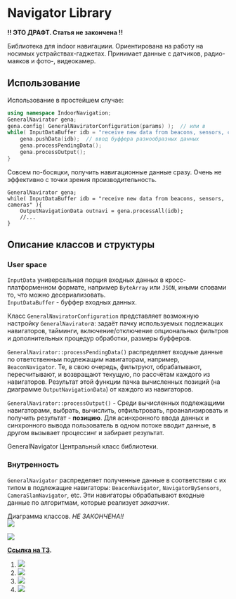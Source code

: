 Navigator Library
=======
**!! ЭТО ДРАФТ. Статья не закончена !!**

Библиотека для indoor навигациии. Ориентирована на работу на носимых 
устрайствах-гаджетах. Принимает данные с датчиков, радио-маяков и фото-, видеокамер.

Использование
---------------

Использование в простейшем случае:
```C++
using namespace IndoorNavigation;
GeneralNavirator gena;
gena.config( GeneralNaviratorConfiguration(params) );  // или в
while( InputDataBuffer idb = "receive new data from beacons, sensors, cameras" ){
	gena.pushData(idb);  // ввод буффера разнообразных данных
	gena.processPendingData();
	gena.processOutput(); 
}
```
Совсем по-босяцки, получить навигационные данные сразу. Очень не эффективно с точки
зрения производительность.
```
GeneralNavirator gena;
while( InputDataBuffer idb = "receive new data from beacons, sensors, cameras" ){
	OutputNavigationData outnavi = gena.processAll(idb);
	//...
}
```

Описание классов и структуры
----------------

### User space

`InputData` универсальная порция входных данных в 
кросс-платформенном формате, например `ByteArray` или `JSON`, иными
словами то, что можно десериализовать.   
`InputDataBuffer` - буффер входных данных.  

Класс `GeneralNaviratorConfiguration` представляет возможную 
настройку `GeneralNavirator`а: задаёт пачку используемых подлежащих
навигаторов, тайминги, включение/отключение опциональных фильтров и
дополнительных процедур обработки, размеры буфферов.  

`GeneralNavirator::processPendingData()` распределяет входные данные по ответственныи подлежащим навигаторам, 
например, `BeaconNavigator`. Те, в свою очередь, фильтруют, обрабатывают, пересчитывают,
и возвращают текущую, по рассчётам каждого из навигаторов. Результат 
этой функции пачка вычисленных позиций (на диаграмме `OutputNavigationData`) 
от каждого из навигаторов.   

`GeneralNavirator::processOutput()` - Среди вычисленных подлежащими навигаторами,
выбрать, вычислить, отфильтровать, проанализировать и получить 
результат - **позицию**.
Для асинхронного ввода данных и синхронного вывода пользователь 
в одном потоке вводит данные, в другом вызывает процессинг и 
забирает результат.

GeneralNavigator Центральный класс библиотеки.   

### Внутренность 
`GeneralNavigator` распределяет полученные данные в соответствии с их типом
в подлежащие навигаторы: `BeaconNavigator`, `NavigatorBySensors`, `CameraSlamNavigator`, etc.
Эти навигаторы обрабатывают входные данные по алгоритмам, которые реализует *заказчик*.

Диаграмма классов. *НЕ ЗАКОНЧЕНА!!*   
![](http://plantuml.com/plantuml/png/fLXRRzlO4NusVyN00UeuaIYaQVkWDHQ8wsRXeja4SHTzAH3Gqf73hangISgnamQmvRZPHNOtxVQjs1O82lHPliXMR4l-2-G_wZTp3c-IxBQe0KFad7FcpFMR6KPkr5P45FyZFao-YGVnWEAhP1SF9ybUqelxyL5yWRTHFEIbG_mSWZ2CnrWSnEVni1fVncFiteylalVqkRFbRZYH7zWKVqXwoIxev_ZT1yy-OVz5t0VZFHmvigrGHUGvcohiE0srfZfEm4UfNhSigz5smf3cxzpvJ7agSDePvpjtvia9QP9ChopeGRV8xu0UkRxto6yggjFZuhlikKkuk4I-lMWMDcOlW6itwdIZXu7wggkynWxuDltkEcnNgoLlHQUUs0HA7YNluXEGtiP3uWSORvIyImu83tsno6coNwjfnjPSjMhDrMhY0DW8vXKsiDctV60ix0O5HlmorBUSmJjwPzE9d2U1tr1XkE9xwbTRoej-wRJRwqxZon1tpTsbZbv-f9om6wXDRBXDgnwKCYQ4nYlWGekV_0-xbxkjbWhaZ6sB7X_YgtWe3Zwdv0sK7I40_eI8-SWwS8mOqSSiV8LZOXmVitg4Xw8Dpfbq20udyI3f4OvmD0vWmQyb8ljQhnjLXv_2g5cljzqmMfAdLjThiFIVMgyjo_CZHP7V8Ryr5L3Yd_XVV1K7CYw_IBuL1q2JAyZAhqODIGQyG-zphMeMwPgDoIdebMLLybwhTGGMPv94f-nlsJ3KiR8d5u_ZZynL60cRKrp1-uyejrRoRcPsLfW_to3srJp4_Xcj4A2sNlx1BEAI6Q5tb3g2dInof1BZKYqZtc2WFYNVyIC7VYaBXjhde-GDzXrhQ908mK81Ir9zOORCV8E2sKY2Z3NbeEY954VWzZrmJC0gSq7opcZsGVH21B49XGbu3BGtJmJdJd5Y-hW-FT9g8rWpSOS4MQ_42mMFibM6gJ5lCjVrXi3Bdj5vfDbMj3tsSE4bynSWOJh9SGw-Nau3PIGnS0mksLuJYnAx-y2dGUvMaMRA3WQqIcgFKqzgRYL8BnG3CFcezHj318wcaM0LVA6y9d7cPIY_h9o6xsMPfv4y_dlvOaOE2CWnqeT9W0xnPHPhScAvtLMHxqVFQLqOqjErjLNDQqY_Sn-wLT5MJesXlcQHPYLxqZ1gkTw62Zg1wqLuOg1mriCeS1fHNk2MTzQK5_f1-0fgO8TbORSAMgXajFeq3Dq9TV921OdFYBbz2URFskvwdjbzoTupxIsTFsCTKU9D-F4DszMW2Yg7LAqPMBtSLjge0kdu3QEVB8gOnkBf-gJHsTiCuBiIhBYnOiGW0r4IuOVmFygE72bgKg_dyFawlUj16tRnK3AsrFIrzqg6UvWRlY2Oo3rLx_rgqt_XLIU3nx8c2BHKxNQg4pwvPjEi-oshV9IM_fZUFANDjLl_emskLMywu3ZM5eg9yniKjrVMmXnNmbB1qykVMWklfm-WP6wvJHLO2rEsyAjjrOggb0LzVifQo9-pVPh4OkLvCgDNq1665g5OJmGt3YNW-WXjNN44_KpfqxYEfykwwPdksLGARusCFxKbnHyqE1MU-F0WhydIVJIZ_vJIF9Oi6mcOEDiLSdRm_r8s_GoR_YfoZFNM-4heFmVzHyXsBCTwB8YKcrrP_OLDjgsXVk7PC_sRjZbNcfVEOQxFKYsuazPTp5xQKgGrmHo_4iW-421zhqkTu20g5otlHEf143WxUk-jd43hpYUQQ61XOO7xtC1rskxBj8y5gQccY9dWVwQy3p5Ga0C1o_7hjSUVfupGhOSf2yFXBeH009Q5B4Y1rfvMrx8tv7KMBu-blxucOAHYQVJHauY9XBiKkPWU8cUpOzwtpQ--sdW678QvEgMH9cFaj3lFdLG95QMF6yxcfbDMST9yaoO5MCrggvTicxF5jcbwTAbJe1eAs13Uc42csLwQnSFwRqxwrIhDxFdhN28Yn_N2cprIv3DhtR9cKG6kWRln74WnM_Me6tY2QkcVfrvqd0rbHUbq-eDEXxHPAG98NZmciVYcwJ8_XGbpug0PC2THyPKrTuiOLX-tz58u4slpsUdsEkU2a9zgzpRP6ekWFl53bwrpVyMQomkbtfiDib-ihXIJYUDurPCoqgxG9WZeeH2h53rN54BFNEY5C1qlwRVRJ_mNadXcNkLi-9jfD0vrOoYeAqDDN_B305p6OmNvzNynWBebfON7ZzWau5XAxpmdRz4ZbTSp12LgStRvEVU0LTsNd6GiD48F3Ahs6OI7qbxt3SyiYJ7dmv9Xbi9XzfvEXUj-5FcRF1YQyeQvY1jfxXCptBxvSqdQqfcznn1sHcNhKzNqjBebhLXIgBXgx6gp2W3hZd1FIk57BWWZyEgPUZQIeVEsAFtr8kbY8JtZKAQ3SnbHmL2OJ_jkCEKxgLSONVIW8ALPNymJp3TvpQgGrCiBcKClik8Q7rdP03Eea72TTdQwb-udVqaEghhEYAqk2-LJn1ePQu6PnQDbJuBWDEqWIbETg13tgyRvNFGlpGpnFThPNl8TV079axSIGB32iKQNU6nR_0b311rgUtDtSe6XKazjt0id-wJ5ohzjWPH_tC18oNFJ8IGyg_7SPyQDaJW2KrAjHbQn3KeE4EHV8QazNtx-4FfUXROtyTW8jogaeeQD0Cx7fY9S5A65CQfG4yivAmFp019p3yBVfmxqznFNOCeNRhDKkx4Ke9dDc71cpBXooPv2oZfwWp1KJOfyegdkSlxUF1UG-Vks3Q0rc9SN8Fgzf-ULLCq2R8XwsvMToijSDIQrshvSs_L2TyDJJHQrS2mJiKoS4lpV)

  
![](http://plantuml.com/plantuml/png/fLNBRjD055rtlk8gNT274mjr5rK8K3TTy12F7H9oasanIkpWcPOMX1G8uQ7I8bWYDln1cjPj-eZx2pD_nBbZ9ts47OlOu_iuzvupCpUtbGuIlTvi21tgXYGYyzDsJMOEpD1kcvImw9bXyH56MYQhGKtINHdKukX-i16k1JfEX9AQeg0fLGlUnx8L96ocQbK8SP5LcfkxbZWtLw90NOUZjs9gcXgXqWzMSvUYAYbThrRPk9ZRRecfUMebSKqgDRE2WDpyIDPak27hIu4EPc5z6AjGXt6qi2Icn3iXQer0ZIgY42ZJD3rTNcA0BItl94cmHUJxozns53GyQi8GnPfM9EaNaXHuNZHzG_b-0V9ays7yMe8rrUFr5LRJzyqlw7Tg1cRFjct7fEOCIXwJEJSzsuRhpAJsWssFCPQ2Pkk_043t2cc7yHj1x-q7xEivVgVu7G9fOD9nsZsfWv76IYTXj3OkVe9AtykSpQTX134q0vXISsg_OOq80jxGVZIz0lFvS_UQfpMfeQIQcIs-rVWRkm5T9Qt4MiTDYbSBJONv2VGsU7MOlAkGyM4y1-NK73WkFTD76oat0fTpNCJkerdRuJWuCdFiClgcHsM2OkZMVcPUdi0pOsgevcGTiA0iATdtICZOrWUlZaFYQbplc6OSwI-pd770Te0Cm7xWv7A03dnoxzA9lRFRZ7A4vZjegyTnUM6yx5VcuzeVUCGh0FRCteWwwzuNy3jXJEgHGvtSx54iBTWVjbjsKMsdrLckQrQeXUjUg0Km0ScSrYSCmfhmQE3CGzx_l1ZyvMBpGTlf-mdUNG-fTWTxWSxjPtU0eC9-FbrCLX4uO7zSeuDSxunvsTsSBTaTFW2KjuN44_xa5H_3KqS6EQdj4j9wviW7ZECD4OTk8pBJzttYCkCfPhiuvAzmgQFOlLwgEF9eiubbJMru97MjWWCiepfVUNbrN5mUBJoZvac7c7bwuixscKsAZZkeYjgs2qo4XyLCUHhMBuyRTYLAXMCGlXd_ABbOcPYKLMgXFrad7HE9wzxIpHB5vN9feLB1e2rcNfNmr468eVeiuhNI8vgNneQZj-bjUMykgB5fjH6xikkH2jSYMUTMBwMDMxngd6XSt8R4-D_v2m00)


**[Ссылка на ТЗ](https://www.evernote.com/shard/s676/nl/159924744/a91bd946-fb37-44c9-9690-9be4d76f463e).**  
1. ![](tech-task-draft-p1-Main.jpg)
2. ![](tech-task-draft-p2-Beacon-RSSI.jpg)
3. ![](tech-task-draft-p3-Positioning-by-sensors.jpg)
4. ![](tech-task-draft-p4-Calibrating-beacons.jpg)
